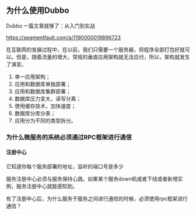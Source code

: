 ##  为什么使用Dubbo

Dubbo 一篇文章就够了：从入门到实战

https://segmentfault.com/a/1190000019896723

在互联网的发展过程中，在以前，我们只需要一个服务器，将程序全部打包好就可以。但是，随着流量的增大，常规的垂直应用架构就无法应付，所以，架构就发生了演变。

1. 单一应用架构；
2. 应用和数据库单独部署；
3. 应用和数据库集群部署；
4. 数据库压力变大，读写分离；
5. 使用缓存技术，加快速度；
6. 数据库分库分表；
7. 应用分为不同的类型拆分。



### 为什么微服务的系统必须通过RPC框架进行通信

#### 注册中心

它知道你每个服务部署的地址，监听的端口号是多少

服务注册中心必须与服务保持心跳。如果某个服务down机或者下线或者新增实例，服务注册中心就能感知到。

有了注册中心后，为什么服务于服务之间进行通信的时候，必须使用rpc框架进行通信？